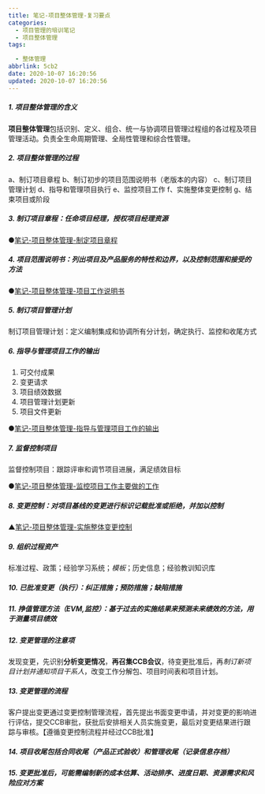 ```yaml
---
title: 笔记-项目整体管理-复习要点
categories:
  - 项目管理的培训笔记
  - 项目整体管理
tags:

  - 整体管理
abbrlink: 5cb2
date: 2020-10-07 16:20:56
updated: 2020-10-07 16:20:56
---
```


##### 1. 项目整体管理的含义

**项目整体管理**包括识别、定义、组合、统一与协调项目管理过程组的各过程及项目管理活动。负责全生命周期管理、全局性管理和综合性管理。

<!-- more -->

##### 2. 项目整体管理的过程

a、制订项目章程
b、制订初步的项目范围说明书（老版本的内容）
c、制订项目管理计划
d、指导和管理项目执行
e、监控项目工作
f、实施整体变更控制
g、结束项目或阶段

##### 3. 制订项目章程：任命项目经理，授权项目经理资源

●[笔记-项目整体管理-制定项目章程](ec33.html)

##### 4. 项目范围说明书：列出项目及产品服务的特性和边界，以及控制范围和接受的方法

●[笔记-项目整体管理-项目工作说明书](6b93.html)

##### 5. 制订项目管理计划

制订项目管理计划：定义编制集成和协调所有分计划，确定执行、监控和收尾方式

##### 6. 指导与管理项目工作的输出

1. 可交付成果
2. 变更请求
3. 项目绩效数据
4. 项目管理计划更新
5. 项目文件更新

●[笔记-项目整体管理-指导与管理项目工作的输出](f064.html)

##### 7. 监督控制项目

监督控制项目：跟踪评审和调节项目进展，满足绩效目标

●[笔记-项目整体管理-监控项目工作主要做的工作](c7da.html)

##### 8. 变更控制：对项目基线的变更进行标识记载批准或拒绝，并加以控制

▲[笔记-项目整体管理-实施整体变更控制](3383.html)

##### 9. 组织过程资产

标准过程、政策；经验学习系统；*模板*；历史信息；经验教训知识库

##### 10. 已批准变更（执行）：纠正措施；预防措施；缺陷措施

##### 11. 挣值管理方法（EVM,监控）：基于过去的实施结果来预测未来绩效的方法，用于测量项目绩效

##### 12. 变更管理的注意项

发现变更，先识别**分析变更情况**，**再召集CCB会议**，待变更批准后，再*制订新项目计划并通知项目干系人*，改变工作分解包、项目时间表和项目计划。

##### 13. 变更管理的流程

客户提出变更通过变更控制管理流程，首先提出书面变更申请，并对变更的影响进行评估，提交CCB审批，获批后安排相关人员实施变更，最后对变更结果进行跟踪与审核。【遵循变更控制流程并经过CCB批准】

##### 14. 项目收尾包括合同收尾（产品正式验收）和管理收尾（记录信息存档）

##### 15. 变更批准后，可能需编制新的成本估算、活动排序、进度日期、资源需求和风险应对方案
